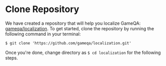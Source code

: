 # Clone Repository

We have created a repository that will help you localize GameQA: [gameqa/localization](https://www.github.com/gameqa/localization). To get started, clone the repository by running the following command in your terminal: 
```
$ git clone 'https://github.com/gameqa/localization.git'
```

Once you're done, change directory as ```$ cd localization``` for the following steps.

<!--  -->